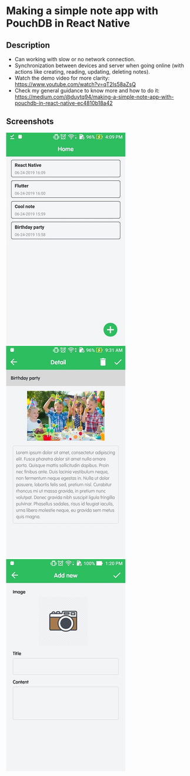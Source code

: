 # Making a simple note app with PouchDB in React Native

## Description
* Can working with slow or no network connection.
* Synchronization between devices and server when going online (with actions like creating, reading, updating, deleting notes).
* Watch the demo video for more clarity: https://www.youtube.com/watch?v=qT2Is58aZsQ
* Check my general guidance to know more and how to do it: https://medium.com/@duytq94/making-a-simple-note-app-with-pouchdb-in-react-native-ec4810b18a42

## Screenshots

![default](screenshots/1.jpg) 
![default](screenshots/2.jpg) 
![default](screenshots/3.jpg) 
